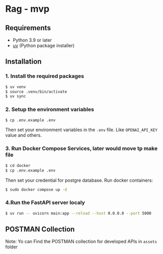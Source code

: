 # Rag - mvp

## Requirements

- Python 3.9 or later
- [uv](https://docs.astral.sh/uv/) (Python package installer)

## Installation

### 1. Install the required packages

```bash
$ uv venv
$ source .venv/bin/activate
$ uv sync
```

### 2. Setup the environment variables

```bash
$ cp .env.example .env
```
Then set your environment variables in the `.env` file. Like `OPENAI_API_KEY` value and others.

### 3. Run Docker Compose Services, later would move tp make file

```bash
$ cd docker
$ cp .env.example .env
```
Then set your credential for postgre database.
Run docker containers:
```bash
$ sudo docker compose up -d
```

### 4.Run the FastAPI server localy

```bash
$ uv run -- uvicorn main:app --reload --host 0.0.0.0 --port 5000
```

## POSTMAN Collection

Note: Yo can Find the POSTMAN collection for developed APIs in `assets` folder
